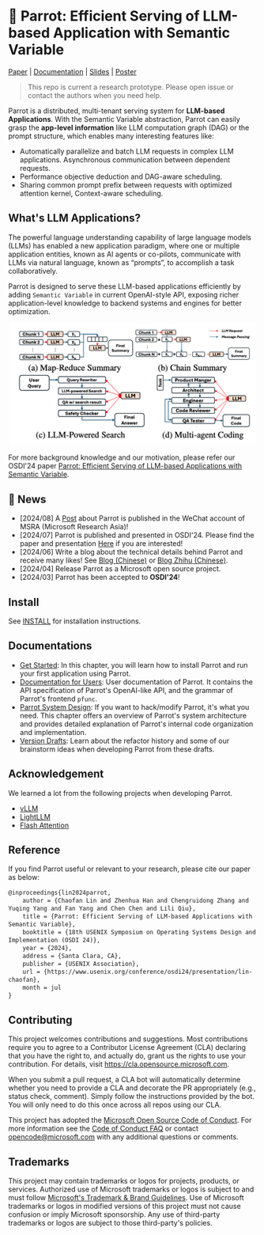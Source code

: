 # 🦜 Parrot: Efficient Serving of LLM-based Application with Semantic Variable

[Paper](https://www.usenix.org/system/files/osdi24-lin-chaofan.pdf) | [Documentation](docs/) | [Slides](assets/Parrot-OSDI24.pdf) | [Poster](assets/Parrot_Poster_OSDI_24.pdf)

> This repo is current a research prototype. Please open issue or contact the authors when you need help.

Parrot is a distributed, multi-tenant serving system for **LLM-based Applications**. With the Semantic Variable abstraction, Parrot can easily grasp the **app-level information** like LLM computation graph (DAG) or the prompt structure, which enables many interesting features like:
- Automatically parallelize and batch LLM requests in complex LLM applications. Asynchronous communication between dependent requests.
- Performance objective deduction and DAG-aware scheduling.
- Sharing common prompt prefix between requests with optimized attention kernel, Context-aware scheduling.

## What's LLM Applications?

The powerful language understanding capability of large language models (LLMs) has enabled a new application paradigm, where one or multiple application entities, known as AI agents or co-pilots, communicate with LLMs via natural language, known as “prompts”, to accomplish a task collaboratively. 

Parrot is designed to serve these LLM-based applications efficiently by adding `Semantic Variable` in current OpenAI-style API, exposing richer application-level knowledge to backend systems and engines for better optimization.

<div align="center">
  <img src="docs/images/app_examples.png" width="500px" />
</div>

For more background knowledge and our motivation, please refer our OSDI'24 paper [Parrot: Efficient Serving of LLM-based Applications with Semantic Variable](https://www.usenix.org/system/files/osdi24-lin-chaofan.pdf).

## 🚀 News

- [2024/08] A [Post](https://mp.weixin.qq.com/s/3wAgV9ehbqgk_gVhSGYARQ) about Parrot is published in the WeChat account of MSRA (Microsoft Research Asia)!
- [2024/07] Parrot is published and presented in OSDI'24. Please find the paper and presentation [Here](https://www.usenix.org/conference/osdi24/presentation/lin-chaofan) if you are interested!
- [2024/06] Write a blog about the technical details behind Parrot and receive many likes! See [Blog (Chinese)](https://me.tric.space/2024/06/22/parrot-osdi24/) or [Blog Zhihu (Chinese)](https://zhuanlan.zhihu.com/p/704330977).
- [2024/04] Release Parrot as a Microsoft open source project.
- [2024/03] Parrot has been accepted to **OSDI'24**!


## Install

See [INSTALL](docs/get_started/installation.md) for installation instructions.

## Documentations

- [Get Started](docs/get_started/): In this chapter, you will learn how to install Parrot and run your first application using Parrot.
- [Documentation for Users](docs/user_docs/): User documentation of Parrot. It contains the API specification of Parrot's OpenAI-like API, and the grammar of Parrot's frontend `pfunc`.
- [Parrot System Design](docs/sys_design/): If you want to hack/modify Parrot, it's what you need. This chapter offers an overview of Parrot's system architecture and provides detailed explanation of Parrot's internal code organization and implementation.  
- [Version Drafts](docs/version_drafts/): Learn about the refactor history and some of our brainstorm ideas when developing Parrot from these drafts.

## Acknowledgement

We learned a lot from the following projects when developing Parrot.
- [vLLM](https://github.com/vllm-project/vllm)
- [LightLLM](https://github.com/ModelTC/lightllm)
- [Flash Attention](https://github.com/Dao-AILab/flash-attention)

## Reference

If you find Parrot useful or relevant to your research, please cite our paper as below:

```
@inproceedings{lin2024parrot,
    author = {Chaofan Lin and Zhenhua Han and Chengruidong Zhang and Yuqing Yang and Fan Yang and Chen Chen and Lili Qiu},
    title = {Parrot: Efficient Serving of LLM-based Applications with Semantic Variable},
    booktitle = {18th USENIX Symposium on Operating Systems Design and Implementation (OSDI 24)},
    year = {2024},
    address = {Santa Clara, CA},
    publisher = {USENIX Association},
    url = {https://www.usenix.org/conference/osdi24/presentation/lin-chaofan},
    month = jul
}
```

## Contributing

This project welcomes contributions and suggestions.  Most contributions require you to agree to a
Contributor License Agreement (CLA) declaring that you have the right to, and actually do, grant us
the rights to use your contribution. For details, visit https://cla.opensource.microsoft.com.

When you submit a pull request, a CLA bot will automatically determine whether you need to provide
a CLA and decorate the PR appropriately (e.g., status check, comment). Simply follow the instructions
provided by the bot. You will only need to do this once across all repos using our CLA.

This project has adopted the [Microsoft Open Source Code of Conduct](https://opensource.microsoft.com/codeofconduct/).
For more information see the [Code of Conduct FAQ](https://opensource.microsoft.com/codeofconduct/faq/) or
contact [opencode@microsoft.com](mailto:opencode@microsoft.com) with any additional questions or comments.

## Trademarks

This project may contain trademarks or logos for projects, products, or services. Authorized use of Microsoft
trademarks or logos is subject to and must follow
[Microsoft's Trademark & Brand Guidelines](https://www.microsoft.com/en-us/legal/intellectualproperty/trademarks/usage/general).
Use of Microsoft trademarks or logos in modified versions of this project must not cause confusion or imply Microsoft sponsorship.
Any use of third-party trademarks or logos are subject to those third-party's policies.
